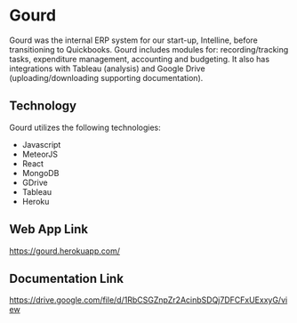 # Gourd

Gourd was the internal ERP system for our start-up, Intelline, before transitioning to Quickbooks. Gourd includes modules for: recording/tracking tasks, expenditure management, accounting and budgeting. It also has integrations with Tableau (analysis) and Google Drive (uploading/downloading supporting documentation).

## Technology

Gourd utilizes the following technologies:

- Javascript
- MeteorJS
- React
- MongoDB
- GDrive
- Tableau
- Heroku

## Web App Link

https://gourd.herokuapp.com/

## Documentation Link

https://drive.google.com/file/d/1RbCSGZnpZr2AcinbSDQj7DFCFxUExxyG/view
